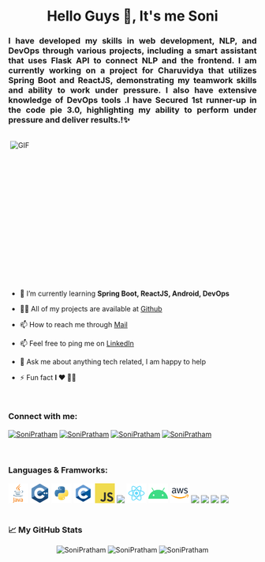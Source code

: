 <h1 align="center">Hello Guys 👋, It's me Soni</h1>
<h3 align="justify">I have developed my skills in web development, NLP, and DevOps through various projects, including a smart assistant that uses Flask API to connect NLP and the frontend. I am currently working on a project for Charuvidya that utilizes Spring Boot and ReactJS, demonstrating my teamwork skills and ability to work under pressure. I also have extensive knowledge of DevOps tools .I have Secured 1st runner-up in the code pie 3.0, highlighting my ability to perform under pressure and deliver results.!✨</h3>
<br />

  <img align="right" alt="GIF" src="https://github.com/abhisheknaiidu/abhisheknaiidu/blob/master/code.gif?raw=true" width="500" height="300" />
  
- 🌱 I’m currently learning **Spring Boot, ReactJS, Android, DevOps**

- 👨‍💻 All of my projects are available at [Github](https://github.com/SoniPratham?tab=repositories)

- 📫 How to reach me through [Mail](mailto:soniprathamkaushik@gmail.com)

- 📫 Feel free to ping me on [LinkedIn](https://www.linkedin.com/in/soni-pratham-kaushik-950436237/)

- 💬 Ask me about anything tech related, I am happy to help

- ⚡ Fun fact **I ❤️ 👨‍💻**
<br />
<h3 align="left">Connect with me:</h3>
<p align="left">
<a href="https://www.linkedin.com/in/soni-pratham-kaushik-950436237/" target="blank"><img align="center" src="https://raw.githubusercontent.com/rahuldkjain/github-profile-readme-generator/master/src/images/icons/Social/linked-in-alt.svg" alt="SoniPratham" height="30" width="40" /></a>
<a href="https://www.codechef.com/users/sonipratham111" target="blank"><img align="center" src="https://cdn.jsdelivr.net/npm/simple-icons@3.1.0/icons/codechef.svg" alt="SoniPratham" height="30" width="40" /></a>
<a href="https://www.hackerrank.com/d21it173" target="blank"><img align="center" src="https://raw.githubusercontent.com/rahuldkjain/github-profile-readme-generator/master/src/images/icons/Social/hackerrank.svg" alt="SoniPratham" height="30" width="40" /></a>
<a href="https://leetcode.com/SoniPrathamK/" target="blank"><img align="center" src="https://raw.githubusercontent.com/rahuldkjain/github-profile-readme-generator/master/src/images/icons/Social/leet-code.svg" alt="SoniPratham" height="30" width="40" /></a>
</p>
<br />

<h3 align="left">Languages & Framworks:</h3>
<code><img height="40" src="https://raw.githubusercontent.com/github/explore/5c058a388828bb5fde0bcafd4bc867b5bb3f26f3/topics/java/java.png"></code>
<code><img height="40" src="https://raw.githubusercontent.com/github/explore/80688e429a7d4ef2fca1e82350fe8e3517d3494d/topics/cpp/cpp.png"></code>
<code><img height="40" src="https://raw.githubusercontent.com/github/explore/80688e429a7d4ef2fca1e82350fe8e3517d3494d/topics/python/python.png"></code>
<code><img height="40" src="https://raw.githubusercontent.com/github/explore/80688e429a7d4ef2fca1e82350fe8e3517d3494d/topics/c/c.png"></code>
<code><img height="40" src="https://raw.githubusercontent.com/github/explore/80688e429a7d4ef2fca1e82350fe8e3517d3494d/topics/javascript/javascript.png"></code>
<code><img height="40" src="https://images.g2crowd.com/uploads/product/image/large_detail/large_detail_9d63a0ed04b871d3dacc8647b7f0927d/spring-boot.png"></code>
<code><img height="40" src="https://raw.githubusercontent.com/github/explore/80688e429a7d4ef2fca1e82350fe8e3517d3494d/topics/react/react.png"></code>
<code><img height="40" src="https://raw.githubusercontent.com/github/explore/80688e429a7d4ef2fca1e82350fe8e3517d3494d/topics/android/android.png"></code>
<code><img height="40" src="https://raw.githubusercontent.com/github/explore/80688e429a7d4ef2fca1e82350fe8e3517d3494d/topics/aws/aws.png"></code>
<code><img height="40" src="https://upload.wikimedia.org/wikipedia/commons/thumb/e/e9/Jenkins_logo.svg/1200px-Jenkins_logo.svg.png"></code>
<code><img height="40" src="https://upload.wikimedia.org/wikipedia/commons/thumb/9/9c/IntelliJ_IDEA_Icon.svg/2048px-IntelliJ_IDEA_Icon.svg.png"></code>
<code><img height="40" src="https://uxwing.com/wp-content/themes/uxwing/download/brands-and-social-media/visual-studio-code-icon.png"></code>
<code><img height="40" src="https://toppng.com/uploads/preview/jira-software-logo-jira-software-logo-11562914188wp8r59nt10.png"></code>

<br />
<br />

<h3 align="left">📈 My GitHub Stats</h3>

<div align="center">
  <img height="180px" src="https://github-readme-stats-sigma-five.vercel.app/api/top-langs?username=SoniPratham&theme=tokyonight&show_icons=true&locale=en&layout=compact" alt="SoniPratham"/>  
  <img height="180px" weight="250px" src="https://github-readme-stats-sigma-five.vercel.app/api?username=SoniPratham&theme=tokyonight&show_icons=true&locale=en" alt="SoniPratham" />
  <img height="180px" src="https://github-readme-streak-stats.herokuapp.com/?user=SoniPratham&theme=tokyonight" alt="SoniPratham" />
</div>

